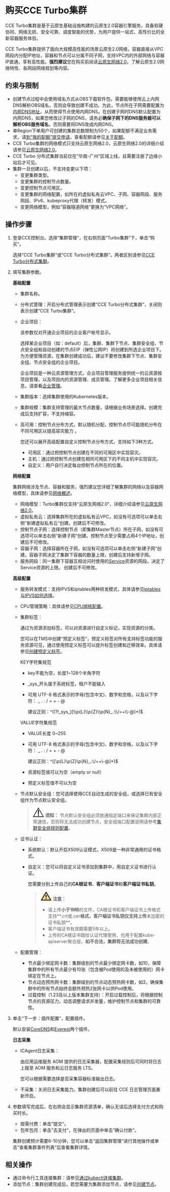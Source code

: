 # 购买CCE Turbo集群<a name="cce_10_0298"></a>

CCE Turbo集群是基于云原生基础设施构建的云原生2.0容器引擎服务，具备软硬协同、网络无损、安全可靠、调度智能的优势，为用户提供一站式、高性价比的全新容器服务体验。

CCE Turbo集群提供了面向大规模高性能的场景云原生2.0网络，容器直接从VPC网段内分配IP地址，容器和节点可以分属不同子网，支持VPC内的外部网络与容器IP直通，享有高性能。**强烈建议**您在购买前阅读[云原生网络2.0](云原生网络2-0.md)，了解云原生2.0网络特性、各网段网络规划等内容。

## 约束与限制<a name="section1675221242512"></a>

-   创建节点过程中会使用域名方式从OBS下载软件包，需要能够使用云上内网DNS解析OBS域名，否则会导致创建不成功。为此，节点所在子网需要配置为[内网DNS地址](https://support.huaweicloud.com/dns_faq/dns_faq_002.html)，从而使得节点使用内网DNS。在创建子网时DNS默认配置为内网DNS，如果您修改过子网的DNS，请务必**确保子网下的DNS服务器可以解析OBS服务域名**，否则需要将DNS改成内网DNS。
-   单Region下单用户可创建的集群总数限制为50个，如果配额不满足业务需求，请[到“我的配额”提交申请](https://console.huaweicloud.com/quota/?locale=zh-cn#/quota)，查看配额请参见[关于配额](https://support.huaweicloud.com/usermanual-iaas/zh-cn_topic_0040259342.html)。
-   CCE Turbo集群的网络模式只支持云原生网络2.0，云原生网络2.0的详细介绍请参见[云原生网络2.0](云原生网络2-0.md)。
-   CCE Turbo 分布式集群当前仅在“华南-广州“区域上线，且需要注册了边缘小站后才可见。
-   集群一旦创建以后，不支持变更以下项：
    -   变更集群类型。
    -   变更集群的控制节点数量。
    -   变更控制节点可用区。
    -   变更集群的网络配置，如所在的虚拟私有云VPC、子网、容器网段、服务网段、IPv6、kubeproxy代理（转发）模式。
    -   变更网络模型，例如“容器隧道网络“更换为“VPC网络“。


## 操作步骤<a name="section030713544344"></a>

1.  登录CCE控制台。选择“集群管理“，在右侧页面“Turbo集群“下，单击“购买“。

    选择“CCE Turbo集群“或“CCE Turbo分布式集群“。两者区别请参见[CCE Turbo分布式集群](CCE-Turbo集群与CCE集群的区别.md#section177181671556)。

2.  填写集群参数。

    **基础配置**

    -   集群名称。
    -   分布式管理：开启分布式管理表示创建“CCE Turbo分布式集群“，关闭则表示创建“CCE Turbo集群“。
    -   企业项目：

        该参数仅对开通企业项目的企业客户帐号显示。

        选择某企业项目（如：default）后，集群、集群下节点、集群安全组、节点安全组和自动创建的节点EIP（弹性公网IP）将创建到所选企业项目下。为方便管理资源，在集群创建成功后，建议不要修改集群下节点、集群安全组、节点安全组的企业项目。

        企业项目是一种云资源管理方式，企业项目管理服务提供统一的云资源按项目管理，以及项目内的资源管理、成员管理。了解更多企业项目相关信息，请查看[企业管理](https://support.huaweicloud.com/usermanual-em/zh-cn_topic_0123692049.html)。

    -   集群版本：选择集群使用的Kubernetes版本。
    -   集群规模：集群支持管理的最大节点数量，请根据业务场景选择。创建完成后支持扩容，不支持缩容。
    -   高可用：控制节点分布方式，默认随机分配，控制节点尽可能随机分布在不同可用区以提高容灾能力 。

        您还可以展开高级配置自定义控制节点分布方式，支持如下3种方式。

        -   可用区：通过把控制节点创建在不同的可用区中实现容灾。
        -   主机：通过把控制节点创建在相同可用区下的不同主机中实现容灾。
        -   自定义：用户自行决定每台控制节点所在的位置。

    **网络配置**

    集群网络涉及节点、容器和服务，强烈建议您详细了解集群的网络以及容器网络模型，具体请参见[网络概述](网络概述.md)。

    -   网络模型：Turbo集群仅支持“云原生网络2.0“，详细介绍请参见[云原生网络2.0](云原生网络2-0.md)。
    -   虚拟私有云：选择集群所在的虚拟私有云VPC，如没有可选项可以单击右侧“新建虚拟私有云“创建。创建后不可修改。
    -   控制节点子网：选择控制节点（即集群Master节点）所在子网，如没有可选项可以单击右侧“新建子网“创建。控制节点至少需要占用4个IP地址，创建后不可修改。
    -   容器子网：选择容器所在子网，如没有可选项可以单击右侧“新建子网“创建。容器子网决定了集群下容器的数量上限，创建后支持新增子网。
    -   服务网段：同一集群下容器互相访问时使用的[Service](Service概述.md)资源的网段。决定了Service资源的上限。 创建后不可修改。

    **高级配置**

    -   服务转发模式：支持IPVS和iptables两种转发模式，具体请参见[iptables与IPVS如何选择](iptables与IPVS如何选择.md)。
    -   CPU管理策略：具体请参见[CPU绑核配置](CPU绑核配置.md)。
    -   集群标签：

        通过为资源添加标签，可以对资源进行自定义标记，实现资源的分类。

        您可以在TMS中创建“预定义标签“，预定义标签对所有支持标签功能的服务资源可见，通过使用预定义标签可以提升标签创建和迁移效率。具体请参见[创建预定义标签](https://support.huaweicloud.com/usermanual-tms/zh-cn_topic_0144368884.html)。

        KEY字符集规范

        -   key不能为空，长度1\~128个半角字符
        -   \_sys\_开头属于系统标签，租户不能输入
        -   可用 UTF-8 格式表示的字母\(包含中文\)、数字和空格，以及以下字符： \_ . : / = + - @

            建议正则：^\(\(?!\_sys\_\)\[\\\\p\{L\}\\\\p\{Z\}\\\\p\{N\}\_.:\\\\/=+\\\\-@\]\*\)$

        VALUE字符集规范

        -   VALUE长度 0\~255
        -   可用 UTF-8 格式表示的字母\(包含中文\)、数字和空格，以及以下字符： \_ . : / = + - @

            建议正则：^\(\[\\p\{L\}\\p\{Z\}\\p\{N\}\_.:\\/=+\\-@\]\*\)$

        -   资源标签值可以为空（empty or null）
        -   预定义标签值不可以为空

    -   节点默认安全组：您可选择使用CCE自动生成的安全组，或选择已有安全组作为节点默认安全组。

        >![](public_sys-resources/icon-notice.gif) **须知：** 
        >节点默认安全组必须放通指定端口来保证集群内部正常通信，否则将无法成功创建节点，安全组端口配置说明请参考[集群安全组规则配置](https://support.huaweicloud.com/cce_faq/cce_faq_00265.html)。

    -   证书认证：
        -   系统默认：默认开启X509认证模式，X509是一种非常通用的证书格式。
        -   自定义：您可以将自定义证书添加到集群中，用自定义证书进行认证。

            您需要分别上传自己的**CA根证书**、**客户端证书**和**客户端证书私钥**。

            >![](public_sys-resources/icon-caution.gif) **注意：** 
            >-   请上传**小于1MB**的文件，CA根证书和客户端证书上传格式支持**.crt或.cer**格式，客户端证书私钥仅支持上传**未加密的证书私钥**。
            >-   客户端证书有效期需要5年以上。
            >-   上传的CA根证书既给认证代理使用，也用于配置kube-apiserver聚合层，**如不合法，集群将无法成功创建**。


    -   配置管理：
        -   节点最少绑定网卡数：集群级别的节点最少绑定网卡数，如10，保障集群中的所有节点最少有10张（包含被Pod使用的及未被使用的）网卡绑定在节点上。
        -   节点动态预热网卡数：集群级别的节点动态预热网卡数，如2，确保集群中的所有节点始终会额外预热2张网卡以供Pod使用。
        -   过载控制（1.23及以上版本集群支持）：开启过载控制后，将根据控制节点的资源压力，动态调整请求并发量，维护控制节点和集群的可靠性。

3.  单击“下一步：插件配置“，配置插件。

    默认安装[CoreDNS](CoreDNS（系统资源插件-必装）.md)和[Everest](Everest（系统资源插件-必装）.md)两个插件。

    **日志采集**

    -   ICAgent日志采集：

        由应用运维服务 AOM 提供的日志采集器，配置采集规则后可同时将日志上报至 AOM 服务和云日志服务 LTS。

        您可以根据需要选择是否采集容器标准输出日志。

    -   不采集：关闭日志采集能力。集群创建后可以前往 CCE 日志管理页面重新开启。

4.  参数填写完成后，在右侧会显示集群资源清单，确认无误后选择支付方式和购买时长。

    -   按需付费：单击“提交“。
    -   包年包月：单击“去支付“，在弹出的页面中单击“确认付款“。

    集群创建预计需要6-10分钟，您可以单击“返回集群管理“进行其他操作或单击“查看集群事件列表“后查看集群详情。


## 相关操作<a name="section473818525817"></a>

-   通过命令行工具连接集群：请参见[通过kubectl连接集群](通过kubectl连接集群.md)。
-   添加节点：集群创建完成后，若您需要为集群添加节点，请参见[创建节点](创建节点.md)。

